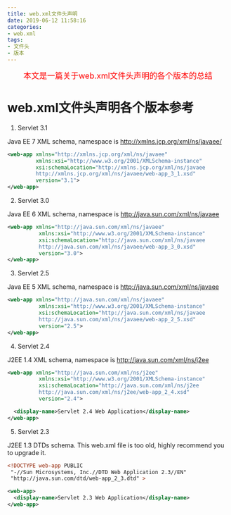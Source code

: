 ```yaml
---
title: web.xml文件头声明
date: 2019-06-12 11:58:16
categories:
- web.xml
tags:
- 文件头
- 版本
---
```


<center><font size=4 color="red">本文是一篇关于web.xml文件头声明的各个版本的总结</font></center>

<!--more-->

#  web.xml文件头声明各个版本参考

1. Servlet 3.1

Java EE 7 XML schema, namespace is http://xmlns.jcp.org/xml/ns/javaee/

```xml
<web-app xmlns="http://xmlns.jcp.org/xml/ns/javaee"
         xmlns:xsi="http://www.w3.org/2001/XMLSchema-instance"
         xsi:schemaLocation="http://xmlns.jcp.org/xml/ns/javaee
         http://xmlns.jcp.org/xml/ns/javaee/web-app_3_1.xsd"
         version="3.1">
</web-app>
```

2. Servlet 3.0

Java EE 6 XML schema, namespace is http://java.sun.com/xml/ns/javaee

```xml
<web-app xmlns="http://java.sun.com/xml/ns/javaee"
          xmlns:xsi="http://www.w3.org/2001/XMLSchema-instance"
          xsi:schemaLocation="http://java.sun.com/xml/ns/javaee
          http://java.sun.com/xml/ns/javaee/web-app_3_0.xsd"
          version="3.0">
</web-app>
```

3. Servlet 2.5

Java EE 5 XML schema, namespace is http://java.sun.com/xml/ns/javaee

```xml
<web-app xmlns="http://java.sun.com/xml/ns/javaee"
          xmlns:xsi="http://www.w3.org/2001/XMLSchema-instance"
          xsi:schemaLocation="http://java.sun.com/xml/ns/javaee
          http://java.sun.com/xml/ns/javaee/web-app_2_5.xsd"
          version="2.5">
</web-app>
```

4. Servlet 2.4

J2EE 1.4 XML schema, namespace is http://java.sun.com/xml/ns/j2ee

```xml
<web-app xmlns="http://java.sun.com/xml/ns/j2ee"
          xmlns:xsi="http://www.w3.org/2001/XMLSchema-instance"
          xsi:schemaLocation="http://java.sun.com/xml/ns/j2ee
          http://java.sun.com/xml/ns/j2ee/web-app_2_4.xsd"
          version="2.4">

  <display-name>Servlet 2.4 Web Application</display-name>
</web-app>
```

5. Servlet 2.3

J2EE 1.3 DTDs schema. This web.xml file is too old, highly recommend you to upgrade it.

```xml
<!DOCTYPE web-app PUBLIC
 "-//Sun Microsystems, Inc.//DTD Web Application 2.3//EN"
 "http://java.sun.com/dtd/web-app_2_3.dtd" >

<web-app>
  <display-name>Servlet 2.3 Web Application</display-name>
</web-app>
```
